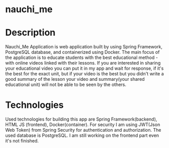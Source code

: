 # nauchi_me

# Description 
Nauchi_Me Application is web application built by using Spring Framework, PostgreSQL database, and containerized using Docker.
The main focus of the application is to educate students with the best educational method - with online videos linked with their lessons.
If you are interested in sharing your educational video you can put it in my app and wait for response, if it's the best for the exact unit, but if your
video is the best but you didn't write a good summary of the lesson your video and summary(your shared educational unit) will not be able to be seen by the others.


# Technologies 
Used technologies for building this app are Spring Framework(backend), HTML JS (frontend), Docker(container).
For security I am using JWT(Json Web Token) from Spring Security for authentication and authorization.
The used database is PostgreSQL. 
I am still working on the frontend part even it's not finished.





